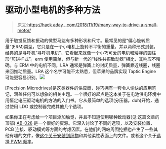 # 驱动小型电机的多种方法

> 原文:[https://hack aday . com/2018/11/19/many-way-to-drive-a-small-motor/](https://hackaday.com/2018/11/19/many-ways-to-drive-a-small-motor/)

用于触觉反馈和振动的微型马达有多种形状和尺寸。最常见的是“偏心旋转质量”(ERM)类型，它只是在一个小电机上旋转不平衡的重量，并以两种形式封装。经典的是寻呼机“寻呼机电机”，它看起来就像一个小巧可爱的电机和矮胖的圆柱形“煎饼样式”。erm 使用简单，但与新一代的“线性共振致动器”相比，其响应不精确。与 ERM 中的电机不同，LRA 通常是弹簧上的封闭质量，弹簧靠近线圈，线圈来回推动质量。LRA 这个名字可能不太熟悉，但苹果的品牌实现 Taptic Engine 可能更容易识别。![](../Images/e93205f3f914a35189a60316fa8e59b9.png)

[Precision Microdrives]是这类器件的供应商，碰巧拥有一套令人愉快的应用笔记，涵盖任何可以想象的相关主题。一个很好的起点是这本关于在电池供电环境中用恒定电压驱动电机的方法的入门书。它从最简单的选项(分压器，duh)开始，通过使用 LDO 或控制器完成其他几个选项。

如果你正在考虑给一个项目添加触觉，并且不知道使用哪种致动器(见:这篇文章的顶部) [AB-028](https://www.precisionmicrodrives.com/content/ab-028-vibration-motor-comparison-guide/) 是一个很好的资源。它深入讨论了不同的选项，以及安装位置、PCB 连接、驱动模式等方面的考虑因素。在他们的网站周围挖掘也产生了一些其他有趣的文件，像[这个关于安装到织物](https://www.precisionmicrodrives.com/content/ab-010-mounting-vibration-motors-to-flexible-materials-clothing/)和其他柔性表面上的文件。或者这个关于[选择 PWM 频率](https://www.precisionmicrodrives.com/content/ab-022-pwm-frequency-for-linear-motion-control/)。
